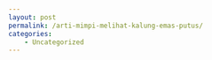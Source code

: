 ```yaml
---
layout: post
permalink: /arti-mimpi-melihat-kalung-emas-putus/
categories:
    - Uncategorized
---
```


